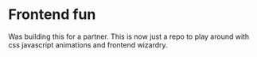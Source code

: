 # Frontend fun
Was building this for a partner. This is now just a repo to play around with css javascript animations and frontend wizardry.

